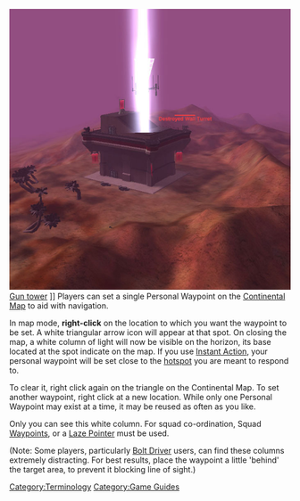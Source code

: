 ![](images/Personal_waypoint.jpg "fig:Personal_waypoint.jpg") [Gun
tower](Gun_tower.md "wikilink") \]\] Players can set a single Personal
Waypoint on the [Continental Map](Continental_Map.md "wikilink") to aid
with navigation.

In map mode, <b>right-click</b> on the location to which you want the
waypoint to be set. A white triangular arrow icon will appear at that
spot. On closing the map, a white column of light will now be visible on
the horizon, its base located at the spot indicate on the map. If you
use [Instant Action](Instant_Action.md "wikilink"), your personal waypoint
will be set close to the [hotspot](hotspot.md "wikilink") you are meant to
respond to.

To clear it, right click again on the triangle on the Continental Map.
To set another waypoint, right click at a new location. While only one
Personal Waypoint may exist at a time, it may be reused as often as you
like.

Only you can see this white column. For squad co-ordination, Squad
[Waypoints](Waypoint.md "wikilink"), or a [Laze
Pointer](Laze_Pointer.md "wikilink") must be used.

(Note: Some players, particularly [Bolt Driver](Bolt_Driver.md "wikilink")
users, can find these columns extremely distracting. For best results,
place the waypoint a little 'behind' the target area, to prevent it
blocking line of sight.)

[Category:Terminology](Category:Terminology.md "wikilink") [Category:Game
Guides](Category:Game_Guides.md "wikilink")
